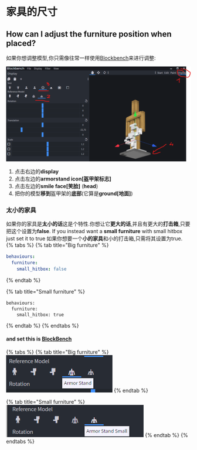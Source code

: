 # 家具的尺寸

## How can I adjust the furniture position when placed?

如果你想调整模型,你只需像往常一样使用[Blockbench](creating-3d-models.md)来进行调整:

![](../../../../../.gitbook/assets/immagine%20%289%29.png)

1. 点击右边的**display**
2. 点击左边的**armorstand icon[盔甲架标志]**
3. 点击左边的**smile face[笑脸]** \(**head**\)
4. 把你的模型**移到**盔甲架的**底部**\(它算是**ground[地面]**\)

### 太小的家具

如果你的家具是**太小的话**这是个特性.你想让它**更大的话**,并且有更大的**打击箱**,只要把这个设置为**false**. 
If you instead want a **small furniture** with small hitbox just set it to true
如果你想要一个**小的家具**和小的打击箱,只需将其设置为true.
{% tabs %}
{% tab title="Big furniture" %}
```yaml
behaviours:
  furniture:
    small_hitbox: false
```
{% endtab %}

{% tab title="Small furniture" %}
```text
behaviours:
  furniture:
    small_hitbox: true
```
{% endtab %}
{% endtabs %}

#### and set this is [BlockBench](creating-3d-models.md)

{% tabs %}
{% tab title="Big furniture" %}
![](../../../../../.gitbook/assets/immagine%20%288%29.png)
{% endtab %}

{% tab title="Small furniture" %}
![](../../../../../.gitbook/assets/immagine%20%2810%29.png)
{% endtab %}
{% endtabs %}

